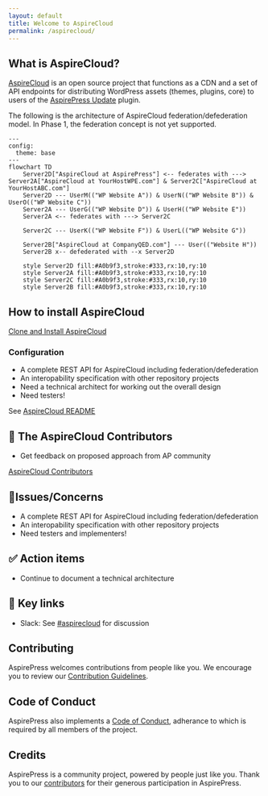 ```yaml
---
layout: default
title: Welcome to AspireCloud
permalink: /aspirecloud/
---
```


## What is AspireCloud?

[AspireCloud](https://github.com/aspirepress/AspireCloud) is an open source project that functions as a CDN and a set of API endpoints for distributing WordPress assets (themes, plugins, core) to users of the [AspirePress Update](/aspireupdate/) plugin.

The following is the architecture of AspireCloud federation/defederation model. In Phase 1, the federation concept is not yet supported.

```mermaid
---
config:
  theme: base
---
flowchart TD
    Server2D["AspireCloud at AspirePress"] <-- federates with ---> Server2A["AspireCloud at YourHostWPE.com"] & Server2C["AspireCloud at YourHostABC.com"]
    Server2D --- UserM(("WP Website A")) & UserN(("WP Website B")) & UserO(("WP Website C"))
    Server2A --- UserG(("WP Website D")) & UserH(("WP Website E"))
    Server2A <-- federates with ---> Server2C

    Server2C --- UserK(("WP Website F")) & UserL(("WP Website G"))

    Server2B["AspireCloud at CompanyQED.com"] --- User(("Website H"))
    Server2B x-- defederated with --x Server2D

    style Server2D fill:#A0b9f3,stroke:#333,rx:10,ry:10
    style Server2A fill:#A0b9f3,stroke:#333,rx:10,ry:10
    style Server2C fill:#A0b9f3,stroke:#333,rx:10,ry:10
    style Server2B fill:#A0b9f3,stroke:#333,rx:10,ry:10
```


## How to install AspireCloud


[Clone and Install AspireCloud](https://github.com/aspirepress/AspireCloud?tab=readme-ov-file#quick-start)

### Configuration
- A complete REST API for AspireCloud including federation/defederation
- An interopability specification with other repository projects
- Need a technical architect for working out the overall design
- Need testers!

See [AspireCloud README](https://github.com/aspirepress/AspireCloud)

## 👥 The AspireCloud Contributors

- Get feedback on proposed approach from AP community

[AspireCloud Contributors](https://github.com/aspirepress/AspireCloud/graphs/contributors)

## 🚨Issues/Concerns

- A complete REST API for AspireCloud including federation/defederation
- An interopability specification with other repository projects
- Need testers and implementers!


## ✅ Action items

- Continue to document a technical architecture

## 🔑 Key links

- Slack: See [#aspirecloud](https://app.slack.com/client/T07Q5LB7W23/C07QYT2BRQ9) for discussion

## Contributing

AspirePress welcomes contributions from people like you. We encourage you to review
our [Contribution Guidelines](https://github.com/aspirepress/.github/blob/main/CONTRIBUTING.md).

## Code of Conduct

AspirePress also implements a [Code of Conduct](https://github.com/aspirepress/.github/blob/main/CODE_OF_CONDUCT.md),
adherance to which is required by all members of the project.

## Credits

AspirePress is a community project, powered by people just like you. Thank you to
our [contributors](https://github.com/aspirepress/.github/blob/main/CREDITS.md) for their generous participation in
AspirePress.
